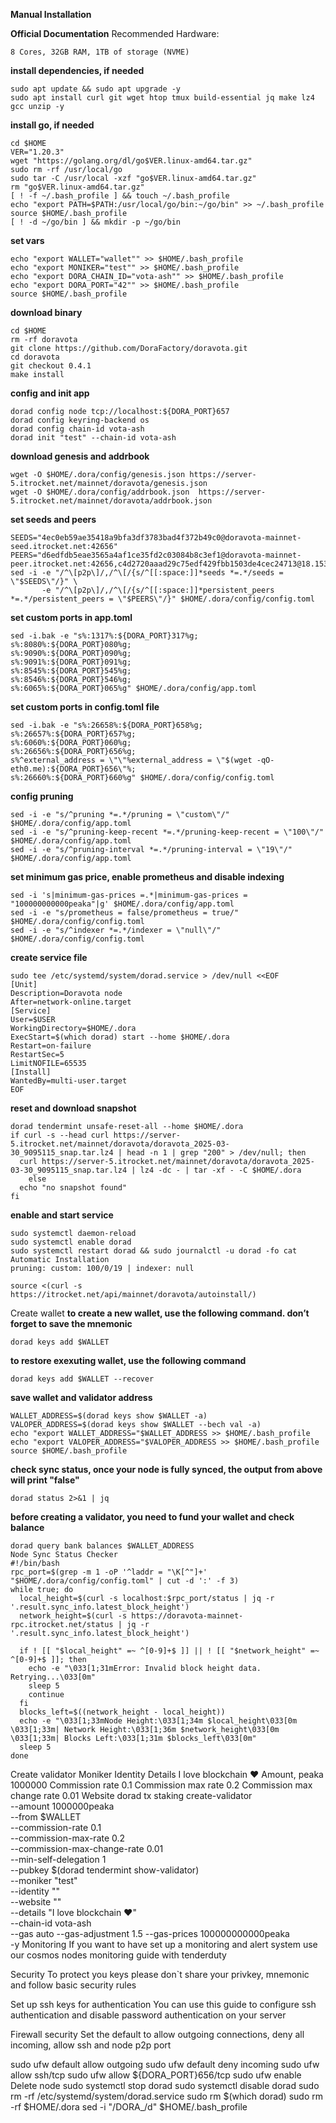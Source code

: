 **Manual Installation**

**Official Documentation**
Recommended Hardware:
```
8 Cores, 32GB RAM, 1TB of storage (NVME)
```

**install dependencies, if needed**
```
sudo apt update && sudo apt upgrade -y
sudo apt install curl git wget htop tmux build-essential jq make lz4 gcc unzip -y
```

**install go, if needed**
```
cd $HOME
VER="1.20.3"
wget "https://golang.org/dl/go$VER.linux-amd64.tar.gz"
sudo rm -rf /usr/local/go
sudo tar -C /usr/local -xzf "go$VER.linux-amd64.tar.gz"
rm "go$VER.linux-amd64.tar.gz"
[ ! -f ~/.bash_profile ] && touch ~/.bash_profile
echo "export PATH=$PATH:/usr/local/go/bin:~/go/bin" >> ~/.bash_profile
source $HOME/.bash_profile
[ ! -d ~/go/bin ] && mkdir -p ~/go/bin
```

**set vars**
```
echo "export WALLET="wallet"" >> $HOME/.bash_profile
echo "export MONIKER="test"" >> $HOME/.bash_profile
echo "export DORA_CHAIN_ID="vota-ash"" >> $HOME/.bash_profile
echo "export DORA_PORT="42"" >> $HOME/.bash_profile
source $HOME/.bash_profile
```
**download binary**
```
cd $HOME
rm -rf doravota
git clone https://github.com/DoraFactory/doravota.git
cd doravota
git checkout 0.4.1
make install
```

**config and init app**
```
dorad config node tcp://localhost:${DORA_PORT}657
dorad config keyring-backend os
dorad config chain-id vota-ash
dorad init "test" --chain-id vota-ash
```

**download genesis and addrbook**
```
wget -O $HOME/.dora/config/genesis.json https://server-5.itrocket.net/mainnet/doravota/genesis.json
wget -O $HOME/.dora/config/addrbook.json  https://server-5.itrocket.net/mainnet/doravota/addrbook.json
```

**set seeds and peers**
```
SEEDS="4ec0eb59ae35418a9bfa3df3783bad4f372b49c0@doravota-mainnet-seed.itrocket.net:42656"
PEERS="d6edfdb5eae3565a4af1ce35fd2c03084b8c3ef1@doravota-mainnet-peer.itrocket.net:42656,c4d2720aaad29c75edf429fbb1503de4cec24713@18.153.216.56:26656,02631d493abc11154bd995409d4f59672cf18e48@141.94.141.165:26556,fab9ddabc4102402a2a29d85fbab22a57a0181c5@141.95.156.129:26656,dffb8ae062a0fcad6ec3e8241e62bb32c4c9a272@149.50.101.171:10656,34385f7cb80fdf83a07977355aaab7dfd91f0be6@65.109.104.72:25356,a92953b8dff4f52f688b54ab9657195feda3df6c@141.94.73.39:56096,8dd780be4bc1471a999d595c35a2b9d53bf49993@65.109.53.24:42656,d63870b465e9385160cc8e7e4500fa525453a259@46.4.32.57:26656,2396e9f3c14c205be6271d6a520fad12d77a776a@65.108.238.29:25356,e1b058e5cfa2b836ddaa496b10911da62dcf182e@169.155.169.202:26656"
sed -i -e "/^\[p2p\]/,/^\[/{s/^[[:space:]]*seeds *=.*/seeds = \"$SEEDS\"/}" \
       -e "/^\[p2p\]/,/^\[/{s/^[[:space:]]*persistent_peers *=.*/persistent_peers = \"$PEERS\"/}" $HOME/.dora/config/config.toml
```

**set custom ports in app.toml**
```
sed -i.bak -e "s%:1317%:${DORA_PORT}317%g;
s%:8080%:${DORA_PORT}080%g;
s%:9090%:${DORA_PORT}090%g;
s%:9091%:${DORA_PORT}091%g;
s%:8545%:${DORA_PORT}545%g;
s%:8546%:${DORA_PORT}546%g;
s%:6065%:${DORA_PORT}065%g" $HOME/.dora/config/app.toml
```

**set custom ports in config.toml file**
```
sed -i.bak -e "s%:26658%:${DORA_PORT}658%g;
s%:26657%:${DORA_PORT}657%g;
s%:6060%:${DORA_PORT}060%g;
s%:26656%:${DORA_PORT}656%g;
s%^external_address = \"\"%external_address = \"$(wget -qO- eth0.me):${DORA_PORT}656\"%;
s%:26660%:${DORA_PORT}660%g" $HOME/.dora/config/config.toml
```

**config pruning**
```
sed -i -e "s/^pruning *=.*/pruning = \"custom\"/" $HOME/.dora/config/app.toml 
sed -i -e "s/^pruning-keep-recent *=.*/pruning-keep-recent = \"100\"/" $HOME/.dora/config/app.toml
sed -i -e "s/^pruning-interval *=.*/pruning-interval = \"19\"/" $HOME/.dora/config/app.toml
```

**set minimum gas price, enable prometheus and disable indexing**
```
sed -i 's|minimum-gas-prices =.*|minimum-gas-prices = "100000000000peaka"|g' $HOME/.dora/config/app.toml
sed -i -e "s/prometheus = false/prometheus = true/" $HOME/.dora/config/config.toml
sed -i -e "s/^indexer *=.*/indexer = \"null\"/" $HOME/.dora/config/config.toml
```

**create service file**
```
sudo tee /etc/systemd/system/dorad.service > /dev/null <<EOF
[Unit]
Description=Doravota node
After=network-online.target
[Service]
User=$USER
WorkingDirectory=$HOME/.dora
ExecStart=$(which dorad) start --home $HOME/.dora
Restart=on-failure
RestartSec=5
LimitNOFILE=65535
[Install]
WantedBy=multi-user.target
EOF
```
**reset and download snapshot**
```
dorad tendermint unsafe-reset-all --home $HOME/.dora
if curl -s --head curl https://server-5.itrocket.net/mainnet/doravota/doravota_2025-03-30_9095115_snap.tar.lz4 | head -n 1 | grep "200" > /dev/null; then
  curl https://server-5.itrocket.net/mainnet/doravota/doravota_2025-03-30_9095115_snap.tar.lz4 | lz4 -dc - | tar -xf - -C $HOME/.dora
    else
  echo "no snapshot found"
fi
```

**enable and start service**
```
sudo systemctl daemon-reload
sudo systemctl enable dorad
sudo systemctl restart dorad && sudo journalctl -u dorad -fo cat
Automatic Installation
pruning: custom: 100/0/19 | indexer: null

source <(curl -s https://itrocket.net/api/mainnet/doravota/autoinstall/)
```

Create wallet
**to create a new wallet, use the following command. don’t forget to save the mnemonic**
```
dorad keys add $WALLET
```

**to restore exexuting wallet, use the following command**
```
dorad keys add $WALLET --recover
```

**save wallet and validator address**
```
WALLET_ADDRESS=$(dorad keys show $WALLET -a)
VALOPER_ADDRESS=$(dorad keys show $WALLET --bech val -a)
echo "export WALLET_ADDRESS="$WALLET_ADDRESS >> $HOME/.bash_profile
echo "export VALOPER_ADDRESS="$VALOPER_ADDRESS >> $HOME/.bash_profile
source $HOME/.bash_profile
```

**check sync status, once your node is fully synced, the output from above will print "false"**
```
dorad status 2>&1 | jq 
```

**before creating a validator, you need to fund your wallet and check balance**
```
dorad query bank balances $WALLET_ADDRESS 
Node Sync Status Checker
#!/bin/bash
rpc_port=$(grep -m 1 -oP '^laddr = "\K[^"]+' "$HOME/.dora/config/config.toml" | cut -d ':' -f 3)
while true; do
  local_height=$(curl -s localhost:$rpc_port/status | jq -r '.result.sync_info.latest_block_height')
  network_height=$(curl -s https://doravota-mainnet-rpc.itrocket.net/status | jq -r '.result.sync_info.latest_block_height')

  if ! [[ "$local_height" =~ ^[0-9]+$ ]] || ! [[ "$network_height" =~ ^[0-9]+$ ]]; then
    echo -e "\033[1;31mError: Invalid block height data. Retrying...\033[0m"
    sleep 5
    continue
  fi
  blocks_left=$((network_height - local_height))
  echo -e "\033[1;33mNode Height:\033[1;34m $local_height\033[0m \033[1;33m| Network Height:\033[1;36m $network_height\033[0m \033[1;33m| Blocks Left:\033[1;31m $blocks_left\033[0m"
  sleep 5
done
```

Create validator
Moniker
Identity
Details
I love blockchain ❤️
Amount, peaka
1000000
Commission rate
0.1
Commission max rate
0.2
Commission max change rate
0.01
Website
dorad tx staking create-validator \
--amount 1000000peaka \
--from $WALLET \
--commission-rate 0.1 \
--commission-max-rate 0.2 \
--commission-max-change-rate 0.01 \
--min-self-delegation 1 \
--pubkey $(dorad tendermint show-validator) \
--moniker "test" \
--identity "" \
--website "" \
--details "I love blockchain ❤️" \
--chain-id vota-ash \
--gas auto --gas-adjustment 1.5 --gas-prices 100000000000peaka \
-y
Monitoring
If you want to have set up a monitoring and alert system use our cosmos nodes monitoring guide with tenderduty

Security
To protect you keys please don`t share your privkey, mnemonic and follow basic security rules

Set up ssh keys for authentication
You can use this guide to configure ssh authentication and disable password authentication on your server

Firewall security
Set the default to allow outgoing connections, deny all incoming, allow ssh and node p2p port

sudo ufw default allow outgoing 
sudo ufw default deny incoming 
sudo ufw allow ssh/tcp 
sudo ufw allow ${DORA_PORT}656/tcp
sudo ufw enable
Delete node
sudo systemctl stop dorad
sudo systemctl disable dorad
sudo rm -rf /etc/systemd/system/dorad.service
sudo rm $(which dorad)
sudo rm -rf $HOME/.dora
sed -i "/DORA_/d" $HOME/.bash_profile
